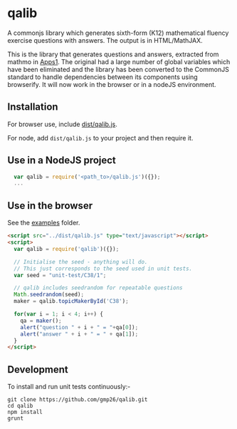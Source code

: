 qalib
=====

A commonjs library which generates sixth-form (K12) mathematical fluency exercise questions with answers. The output is in HTML/MathJAX.

This is the library that generates questions and answers, extracted from mathmo in [Apps1](https://github.com/gmp26/Apps1). The original had a large number of global variables which have been eliminated and the library has been converted to the CommonJS standard to handle dependencies between its components using browserify. It will now work in the browser or in a nodeJS environment.

Installation
------------
For browser use, include [dist/qalib.js](https://github.com/gmp26/dist/qalib.js).

For node, add `dist/qalib.js` to your project and then require it.

Use in a NodeJS project
-----------------------
```javascript
  var qalib = require('<path_to>/qalib.js')({});
  ...
```

Use in the browser
------------------
See the [examples](https://github.com/gmp26/examples) folder.
```html
<script src="../dist/qalib.js" type="text/javascript"></script>
<script>
  var qalib = require('qalib')({});

  // Initialise the seed - anything will do.
  // This just corresponds to the seed used in unit tests.
  var seed = "unit-test/C38/1";

  // qalib includes seedrandom for repeatable questions
  Math.seedrandom(seed);
  maker = qalib.topicMakerById('C38');

  for(var i = 1; i < 4; i++) {
    qa = maker();
    alert("question " + i + " = "+qa[0]);
    alert("answer " + i + " = " + qa[1]);
  }
</script>

```

Development
-----------
To install and run unit tests continuously:-

```shell
git clone https://github.com/gmp26/qalib.git
cd qalib
npm install
grunt 
```
